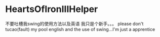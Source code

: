 # HeartsOfIronIIIHelper
不要吐槽我swing的使用方法以及英语 我只是个新手。。。 please don't tucao(fault) my pool english and the use of swing...I'm just a apprentice
